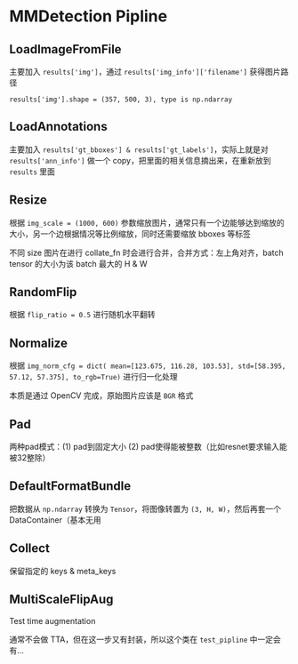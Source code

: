 # MMDetection Pipline

## LoadImageFromFile

主要加入 `results['img']`，通过 `results['img_info']['filename']` 获得图片路径

`results['img'].shape = (357, 500, 3), type is np.ndarray`

## LoadAnnotations

主要加入 `results['gt_bboxes'] & results['gt_labels']`，实际上就是对 `results['ann_info']` 做一个 copy，把里面的相关信息摘出来，在重新放到 `results` 里面

## Resize

根据 `img_scale = (1000, 600)` 参数缩放图片，通常只有一个边能够达到缩放的大小，另一个边根据情况等比例缩放，同时还需要缩放 bboxes 等标签

不同 size 图片在进行 collate_fn 时会进行合并，合并方式：左上角对齐，batch tensor 的大小为该 batch 最大的 H & W

## RandomFlip

根据 `flip_ratio = 0.5` 进行随机水平翻转

## Normalize

根据 `img_norm_cfg = dict(
    mean=[123.675, 116.28, 103.53], std=[58.395, 57.12, 57.375], to_rgb=True)` 进行归一化处理

本质是通过 OpenCV 完成，原始图片应该是 `BGR` 格式

## Pad

两种pad模式：(1) pad到固定大小 (2) pad使得能被整数（比如resnet要求输入能被32整除）

## DefaultFormatBundle

把数据从 `np.ndarray` 转换为 `Tensor`，将图像转置为 `(3, H, W)`，然后再套一个 DataContainer（基本无用

## Collect

保留指定的 keys & meta_keys

## MultiScaleFlipAug

Test time augmentation

通常不会做 TTA，但在这一步又有封装，所以这个类在 `test_pipline` 中一定会有...